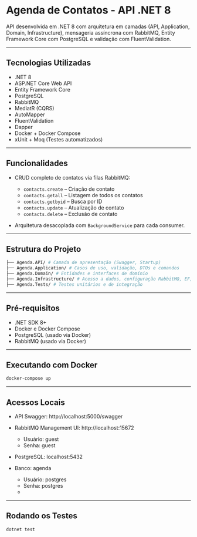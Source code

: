 # Agenda de Contatos - API .NET 8

API desenvolvida em .NET 8 com arquitetura em camadas (API, Application, Domain, Infrastructure), mensageria assíncrona com RabbitMQ, Entity Framework Core com PostgreSQL e validação com FluentValidation.

---

## Tecnologias Utilizadas

- .NET 8
- ASP.NET Core Web API
- Entity Framework Core
- PostgreSQL
- RabbitMQ
- MediatR (CQRS)
- AutoMapper
- FluentValidation
- Dapper
- Docker + Docker Compose
- xUnit + Moq (Testes automatizados)

---

## Funcionalidades

- CRUD completo de contatos via filas RabbitMQ:
  - `contacts.create` – Criação de contato
  - `contacts.getall` – Listagem de todos os contatos
  - `contacts.getbyid` – Busca por ID
  - `contacts.update` – Atualização de contato
  - `contacts.delete` – Exclusão de contato

- Arquitetura desacoplada com `BackgroundService` para cada consumer.

---

## Estrutura do Projeto
```bash
├── Agenda.API/ # Camada de apresentação (Swagger, Startup)
├── Agenda.Application/ # Casos de uso, validação, DTOs e comandos
├── Agenda.Domain/ # Entidades e interfaces de domínio
├── Agenda.Infrastructure/ # Acesso a dados, configuração RabbitMQ, EF, Dapper
├── Agenda.Tests/ # Testes unitários e de integração
```


---

## Pré-requisitos

- .NET SDK 8+
- Docker e Docker Compose
- PostgreSQL (usado via Docker)
- RabbitMQ (usado via Docker)

---

## Executando com Docker

```bash
docker-compose up
```
---

## Acessos Locais

- API Swagger: http://localhost:5000/swagger

- RabbitMQ Management UI: http://localhost:15672

  - Usuário: guest
  - Senha: guest

- PostgreSQL: localhost:5432

- Banco: agenda

  - Usuário: postgres
  - Senha: postgres
  - 
---

## Rodando os Testes

```bash
dotnet test
```

